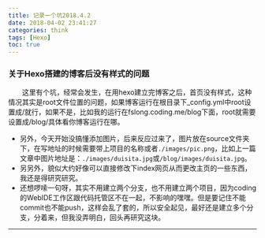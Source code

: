 ```yaml
---
title: 记录一个坑2018.4.2
date: 2018-04-02 23:41:27
categories: think
tags: [Hexo]
toc: true
---
```

### 关于Hexo搭建的博客后没有样式的问题
&emsp;&emsp;这里有个坑，经常会发生，在用hexo建立完博客之后，首页没有样式，这种情况其实是root文件位置的问题，如果博客运行在根目录下_config.yml中root设置成/就行，如果不是，比如我的运行在fslong.coding.me/blog下面，root就需要设置成/blog/具体看你博客运行在哪。   
* 另外，今天开始没搞懂添加图片，后来反应过来了，图片放在source文件夹下，在写地址的时候需要带上项目的名称或者``./images/pic.png``，比如上一篇文章中图片地址是：``./images/duisita.jpg``或``/blog/images/duisita.jpg``。   
* 另另外，貌似大约好像可以直接修改下index网页从而更改主页的一些东西，我还是得研究研究。
* 还想啰嗦一句呀，其实不用建立两个分支，也不用建立两个项目，因为coding的WebIDE工作区跟代码托管区不在一起，不影响的嘿嘿。但是要记住不能commit也不能push，这样会乱了套的，所以安全起见，最好还是建立多个分支，分着来，但我没弄明白，回头再研究这块。  

---